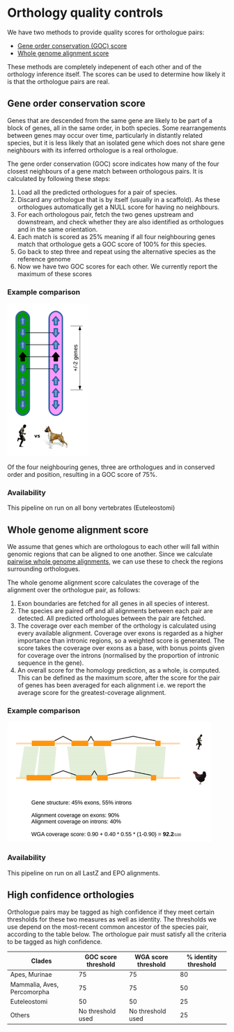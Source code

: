 # Orthology quality controls

We have two methods to provide quality scores for orthologue pairs:
* [Gene order conservation (GOC) score](#Gene_order_conservation_score)
* [Whole genome alignment score](#Whole_Genome_Alignment_score)

These methods are completely indepenent of each other and of the orthology inference itself. The scores can be used to determine how likely it is that the orthologue pairs are real.

## Gene order conservation score

Genes that are descended from the same gene are likely to be part of a block of genes, all in the same order, in both species. Some rearrangements between genes may occur over time, particularly in distantly related species, but it is less likely that an isolated gene which does not share gene neighbours with its inferred orthologue is a real orthologue.

The gene order conservation (GOC) score indicates how many of the four closest neighbours of a gene match between orthologous pairs. It is calculated by following these steps:
1. Load all the predicted orthologues for a pair of species.
2. Discard any orthologue that is by itself (usually in a scaffold). As these orthologues automatically get a NULL score for having no neighbours.
3. For each orthologous pair, fetch the two genes upstream and downstream, and check whether they are also identified as orthologues and in the same orientation.
4. Each match is scored as 25% meaning if all four neighbouring genes match that orthologue gets a GOC score of 100% for this species.
5. Go back to step three and repeat using the alternative species as the reference genome
6. Now we have two GOC scores for each other. We currently report the maximum of these scores

### Example comparison
![Example GOC comparison](ortholog_qc_goc_thumb.png "Example GOC comparison")

Of the four neighbouring genes, three are orthologues and in conserved order and position, resulting in a GOC score of 75%.

### Availability
This pipeline on run on all bony vertebrates (Euteleostomi)

## Whole genome alignment score

We assume that genes which are orthologous to each other will fall within genomic regions that can be aligned to one another. Since we calculate [pairwise whole genome alignments](pairwise_genome_alignments.md), we can use these to check the regions surrounding orthologues.

The whole genome alignment score calculates the coverage of the alignment over the orthologue pair, as follows:
1. Exon boundaries are fetched for all genes in all species of interest.
2. The species are paired off and all alignments between each pair are detected. All predicted orthologues between the pair are fetched.
3. The coverage over each member of the orthology is calculated using every available alignment. Coverage over exons is regarded as a higher importance than intronic regions, so a weighted score is generated. The score takes the coverage over exons as a base, with bonus points given for coverage over the introns (normalised by the proportion of intronic sequence in the gene).
4. An overall score for the homology prediction, as a whole, is computed. This can be defined as the maximum score, after the score for the pair of genes has been averaged for each alignment i.e. we report the average score for the greatest-coverage alignment.

### Example comparison
![Example WGA comparison](ortholog_qc_wga_thumb.png "Example WGA comparison")

### Availability
This pipeline on run on all LastZ and EPO alignments.

## High confidence orthologies

Orthologue pairs may be tagged as high confidence if they meet certain thresholds for these two measures as well as identity. The thresholds we use depend on the most-recent common ancestor of the species pair, according to the table below. The orthologue pair must satisfy all the criteria to be tagged as high confidence.

Clades | GOC score threshold | WGA score threshold | % identity threshold
--- | --- | --- | ---
Apes, Murinae | 75 | 75 | 80
Mammalia, Aves, Percomorpha | 75 | 75 |50
Euteleostomi | 50 | 50 | 25
Others | No threshold used | No threshold used | 25
